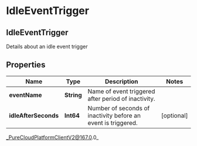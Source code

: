 # IdleEventTrigger

## IdleEventTrigger
Details about an idle event trigger

## Properties

|Name | Type | Description | Notes|
|------------ | ------------- | ------------- | -------------|
| **eventName** | **String** | Name of event triggered after period of inactivity. | |
| **idleAfterSeconds** | **Int64** | Number of seconds of inactivity before an event is triggered. | [optional] |



_PureCloudPlatformClientV2@167.0.0_
